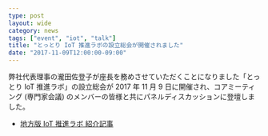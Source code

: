 ```yaml
---
type: post
layout: wide
category: news
tags: ["event", "iot", "talk"]
title: "とっとり IoT 推進ラボの設立総会が開催されました"
date: "2017-11-09T12:00:00-09:00"
---
```

弊社代表理事の瀧田佐登子が座長を務めさせていただくことになりました「とっとり IoT 推進ラボ」の設立総会が 2017 年 11 月 9 日に開催され、コアミーティング (専門家会議) のメンバーの皆様と共にパネルディスカッションに登壇しました。

* [地方版 IoT 推進ラボ 紹介記事](https://local-iot-lab.ipa.go.jp/article/tottori-pref-iot-2.html)
